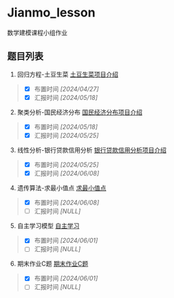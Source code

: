 # Jianmo_lesson
数学建模课程小组作业

## 题目列表
1. 回归方程-土豆生菜 [土豆生菜项目介绍](/土豆生菜/README.md)

>- [x] 布置时间   *[2024/04/27]*   
>- [x] 汇报时间   *[2024/05/18]* 

2. 聚类分析-国民经济分布 [国民经济分布项目介绍](/国民经济分布/README.md)
>- [x] 布置时间   *[2024/05/18]*   
>- [x] 汇报时间   *[2024/05/25]*

3. 线性分析-银行贷款信用分析 [银行贷款信用分析项目介绍](/银行贷款信用分析/README.md)
>- [x] 布置时间   *[2024/05/25]*   
>- [x] 汇报时间   *[2024/06/08]*

4. 遗传算法-求最小值点 [求最小值点](/求最小值点/README.md)
>- [x] 布置时间   *[2024/06/08]*   
>- [ ] 汇报时间   *[NULL]*

5. 自主学习模型 [自主学习](/自主学习/README.md)
>- [x] 布置时间   *[2024/06/01]*   
>- [ ] 汇报时间   *[NULL]*

6. 期末作业C题 [期末作业C题](/期末赛题/README.md)
>- [x] 布置时间   *[2024/06/01]*   
>- [ ] 汇报时间   *[NULL]*
